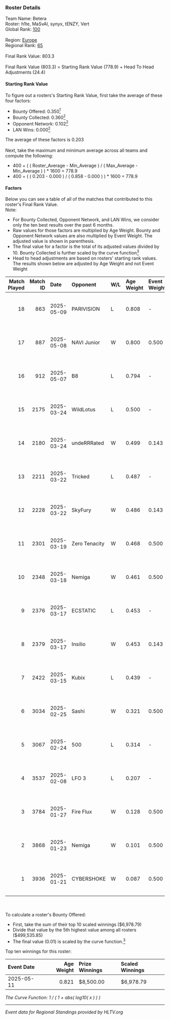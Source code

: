 ### Roster Details<br />
Team Name: Betera<br />
Roster: h1te, MaSvAl, synyx, tENZY, Vert<br />
Global Rank: [100](../../standings_global_2025_07_07.md)<br />
<br />
Region: [Europe]( ../../standings_europe_2025_07_07.md)<br />
Regional Rank: [65]( ../../standings_europe_2025_07_07.md)<br />
<br />
Final Rank Value:  803.3<br />
<br />
Final Rank Value (803.3) = Starting Rank Value (778.9) + Head To Head Adjustments (24.4)<br />

#### Starting Rank Value<br />
To figure out a rosters's Starting Rank Value, first take the average of these four factors:<br />
- Bounty Offered: 0.350[<sup>1</sup>](#table2)
- Bounty Collected: 0.360[<sup>2</sup>](#table1)
- Opponent Network: 0.102[<sup>2</sup>](#table1)
- LAN Wins: 0.000[<sup>2</sup>](#table1)

The average of these factors is 0.203<br />
<br />
Next, take the maximum and minimum average across all teams and compute the following:<br />
- 400 + ( ( Roster_Average - Min_Average ) / ( Max_Average - Min_Average ) ) * 1600 = 778.9
- 400 + ( ( 0.203 - 0.000 ) / ( 0.858 - 0.000 ) ) * 1600 = 778.9


#### Factors<br />
Below you can see a table of all of the matches that contributed to this roster's Final Rank Value.<br />
Note:<br />

- For Bounty Collected, Opponent Network, and LAN Wins, we consider only the ten best results over the past 6 months.
- Raw values for those factors are multiplied by Age Weight. Bounty and Opponent Network values are also multiplied by Event Weight. The adjusted value is shown in parenthesis.
- The final value for a factor is the total of its adjusted values divided by 10. Bounty Collected is further scaled by the curve function[<sup>3</sup>](#curveFunction)
- Head to head adjustments are based on rosters' starting rank values. The results shown below are adjusted by Age Weight and not Event Weight
<span id="table1"></span><br />


| Match Played | Match ID | Date       | Opponent      | W/L | Age Weight | Event Weight | Bounty Collected | Opponent Network | LAN Wins  | H2H Adj. | Roster                             |
| -: | -: | :- | :- | :- | :- | :- | :- | :- | :- | -: | :- |
|           18 |      863 | 2025-05-09 | PARIVISION    | L   | 0.808      | -            | -                | -                | -         |    -5.24 | h1te, MaSvAl, synyx, tENZY, Vert   |
|           17 |      887 | 2025-05-08 | NAVI Junior   | W   | 0.800      | 0.500        | 0.346 (0.138)    | 0.913 (0.365)    | 0 (0.000) |    22.27 | h1te, MaSvAl, synyx, tENZY, Vert   |
|           16 |      912 | 2025-05-07 | B8            | L   | 0.794      | -            | -                | -                | -         |    -1.15 | h1te, MaSvAl, synyx, tENZY, Vert   |
|           15 |     2175 | 2025-03-24 | WildLotus     | L   | 0.500      | -            | -                | -                | -         |   -11.28 | h1te, MaSvAl, synyx, tENZY, Vert   |
|           14 |     2180 | 2025-03-24 | undeRRRated   | W   | 0.499      | 0.143        | 0.000 (0.000)    | 0.000 (0.000)    | 0 (0.000) |     1.53 | h1te, MaSvAl, synyx, tENZY, Vert   |
|           13 |     2211 | 2025-03-22 | Tricked       | L   | 0.487      | -            | -                | -                | -         |    -4.12 | h1te, MaSvAl, synyx, tENZY, Vert   |
|           12 |     2228 | 2025-03-22 | SkyFury       | W   | 0.486      | 0.143        | 0.000 (0.000)    | 0.028 (0.002)    | 0 (0.000) |     2.92 | h1te, MaSvAl, synyx, tENZY, Vert   |
|           11 |     2301 | 2025-03-19 | Zero Tenacity | W   | 0.468      | 0.500        | 0.014 (0.003)    | 0.839 (0.196)    | 0 (0.000) |     9.80 | h1te, MaSvAl, synyx, tENZY, Vert   |
|           10 |     2348 | 2025-03-18 | Nemiga        | W   | 0.461      | 0.500        | 0.083 (0.019)    | 0.756 (0.174)    | 0 (0.000) |    13.20 | h1te, MaSvAl, synyx, tENZY, Vert   |
|            9 |     2376 | 2025-03-17 | ECSTATIC      | L   | 0.453      | -            | -                | -                | -         |    -0.76 | h1te, MaSvAl, synyx, tENZY, Vert   |
|            8 |     2379 | 2025-03-17 | Insilio       | W   | 0.453      | 0.143        | 0.000 (0.000)    | 0.038 (0.002)    | 0 (0.000) |     2.13 | h1te, MaSvAl, synyx, tENZY, Vert   |
|            7 |     2422 | 2025-03-15 | Kubix         | L   | 0.439      | -            | -                | -                | -         |   -11.34 | h1te, MaSvAl, synyx, tENZY, Vert   |
|            6 |     3034 | 2025-02-25 | Sashi         | W   | 0.321      | 0.500        | 0.012 (0.002)    | 1.000 (0.161)    | 0 (0.000) |     8.30 | h1te, MaSvAl, synyx, tENZY, Vert   |
|            5 |     3067 | 2025-02-24 | 500           | L   | 0.314      | -            | -                | -                | -         |    -3.46 | h1te, MaSvAl, synyx, tENZY, Vert   |
|            4 |     3537 | 2025-02-08 | LFO 3         | L   | 0.207      | -            | -                | -                | -         |    -5.46 | h1te, MaSvAl, synyx, tENZY, Vert   |
|            3 |     3784 | 2025-01-27 | Fire Flux     | W   | 0.128      | 0.500        | 0.003 (0.000)    | 0.578 (0.037)    | 0 (0.000) |     2.27 | h1te, MaSvAl, OWNER, supra, tENZY  |
|            2 |     3868 | 2025-01-23 | Nemiga        | W   | 0.101      | 0.500        | 0.083 (0.004)    | 0.756 (0.038)    | 0 (0.000) |     2.95 | MaSvAl, OWNER, supra, synyx, tENZY |
|            1 |     3936 | 2025-01-21 | CYBERSHOKE    | W   | 0.087      | 0.500        | 0.010 (0.000)    | 0.970 (0.042)    | 0 (0.000) |     1.86 | h1te, MaSvAl, OWNER, supra, tENZY  |

<br />
<span id="table2"></span><br />
To calculate a roster's Bounty Offered:<br />

- First, take the sum of their top 10 scaled winnings ($6,978.79)
- Divide that value by the 5th highest value among all rosters ($499,535.85)
- The final value (0.01) is scaled by the curve function.[<sup>3</sup>](#curveFunction)

Top ten winnings for this roster:<br />

| Event Date | Age Weight | Prize Winnings | Scaled Winnings |
| :- | -: | :- | :- |
| 2025-05-11 |      0.821 | $8,500.00      | $6,978.79       |


<span id="curveFunction"></span>_The Curve Function: 1 / ( 1 + abs( log10( x ) ) )_<br />

---
_Event data for Regional Standings provided by HLTV.org_<br />
